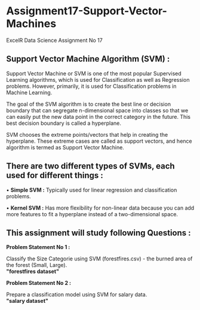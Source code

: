 # Assignment17-Support-Vector-Machines
ExcelR Data Science Assignment No 17

## Support Vector Machine Algorithm (SVM) :
Support Vector Machine or SVM is one of the most popular Supervised Learning algorithms, which is used for Classification as well as Regression problems. However, primarily, it is used for Classification problems in Machine Learning.

The goal of the SVM algorithm is to create the best line or decision boundary that can segregate n-dimensional space into classes so that we can easily put the new data point in the correct category in the future. This best decision boundary is called a hyperplane.

SVM chooses the extreme points/vectors that help in creating the hyperplane. These extreme cases are called as support vectors, and hence algorithm is termed as Support Vector Machine.

## There are two different types of SVMs, each used for different things :
• **Simple SVM :** Typically used for linear regression and classification problems.

• **Kernel SVM :** Has more flexibility for non-linear data because you can add more features to fit a hyperplane instead of a two-dimensional space.

## This assignment will study following Questions :
**Problem Statement No 1 :**

Classify the Size Categorie using SVM (forestfires.csv) - the burned area of the forest (Small, Large). <br> **"forestfires dataset"**

**Problem Statement No 2 :**

Prepare a classification model using SVM for salary data. <br> **"salary dataset"**
